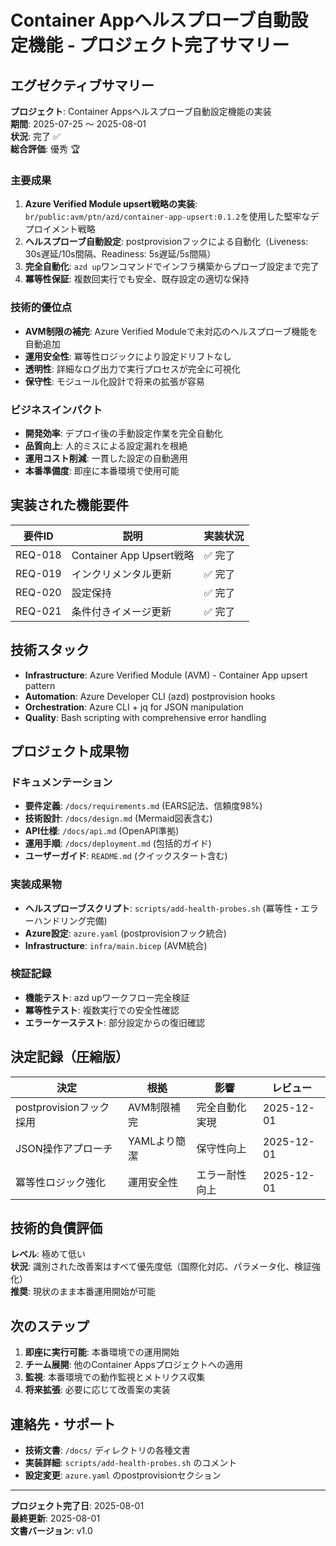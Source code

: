 # Container Appヘルスプローブ自動設定機能 - プロジェクト完了サマリー

## エグゼクティブサマリー

**プロジェクト**: Container Appsヘルスプローブ自動設定機能の実装  
**期間**: 2025-07-25 ～ 2025-08-01  
**状況**: 完了 ✅  
**総合評価**: 優秀 🏆

### 主要成果

1. **Azure Verified Module upsert戦略の実装**: `br/public:avm/ptn/azd/container-app-upsert:0.1.2`を使用した堅牢なデプロイメント戦略
2. **ヘルスプローブ自動設定**: postprovisionフックによる自動化（Liveness: 30s遅延/10s間隔、Readiness: 5s遅延/5s間隔）
3. **完全自動化**: `azd up`ワンコマンドでインフラ構築からプローブ設定まで完了
4. **冪等性保証**: 複数回実行でも安全、既存設定の適切な保持

### 技術的優位点

- **AVM制限の補完**: Azure Verified Moduleで未対応のヘルスプローブ機能を自動追加
- **運用安全性**: 冪等性ロジックにより設定ドリフトなし
- **透明性**: 詳細なログ出力で実行プロセスが完全に可視化
- **保守性**: モジュール化設計で将来の拡張が容易

### ビジネスインパクト

- **開発効率**: デプロイ後の手動設定作業を完全自動化
- **品質向上**: 人的ミスによる設定漏れを根絶
- **運用コスト削減**: 一貫した設定の自動適用
- **本番準備度**: 即座に本番環境で使用可能

## 実装された機能要件

| 要件ID | 説明 | 実装状況 |
|--------|------|----------|
| REQ-018 | Container App Upsert戦略 | ✅ 完了 |
| REQ-019 | インクリメンタル更新 | ✅ 完了 |
| REQ-020 | 設定保持 | ✅ 完了 |
| REQ-021 | 条件付きイメージ更新 | ✅ 完了 |

## 技術スタック

- **Infrastructure**: Azure Verified Module (AVM) - Container App upsert pattern
- **Automation**: Azure Developer CLI (azd) postprovision hooks
- **Orchestration**: Azure CLI + jq for JSON manipulation
- **Quality**: Bash scripting with comprehensive error handling

## プロジェクト成果物

### ドキュメンテーション
- **要件定義**: `/docs/requirements.md` (EARS記法、信頼度98%)
- **技術設計**: `/docs/design.md` (Mermaid図表含む)
- **API仕様**: `/docs/api.md` (OpenAPI準拠)
- **運用手順**: `/docs/deployment.md` (包括的ガイド)
- **ユーザーガイド**: `README.md` (クイックスタート含む)

### 実装成果物
- **ヘルスプローブスクリプト**: `scripts/add-health-probes.sh` (冪等性・エラーハンドリング完備)
- **Azure設定**: `azure.yaml` (postprovisionフック統合)
- **Infrastructure**: `infra/main.bicep` (AVM統合)

### 検証記録
- **機能テスト**: azd upワークフロー完全検証
- **冪等性テスト**: 複数実行での安全性確認
- **エラーケーステスト**: 部分設定からの復旧確認

## 決定記録（圧縮版）

| 決定 | 根拠 | 影響 | レビュー |
|------|------|------|----------|
| postprovisionフック採用 | AVM制限補完 | 完全自動化実現 | 2025-12-01 |
| JSON操作アプローチ | YAMLより簡潔 | 保守性向上 | 2025-12-01 |
| 冪等性ロジック強化 | 運用安全性 | エラー耐性向上 | 2025-12-01 |

## 技術的負債評価

**レベル**: 極めて低い  
**状況**: 識別された改善案はすべて優先度低（国際化対応、パラメータ化、検証強化）  
**推奨**: 現状のまま本番運用開始が可能

## 次のステップ

1. **即座に実行可能**: 本番環境での運用開始
2. **チーム展開**: 他のContainer Appsプロジェクトへの適用
3. **監視**: 本番環境での動作監視とメトリクス収集
4. **将来拡張**: 必要に応じて改善案の実装

## 連絡先・サポート

- **技術文書**: `/docs/` ディレクトリの各種文書
- **実装詳細**: `scripts/add-health-probes.sh` のコメント
- **設定変更**: `azure.yaml` のpostprovisionセクション

---

**プロジェクト完了日**: 2025-08-01  
**最終更新**: 2025-08-01  
**文書バージョン**: v1.0
